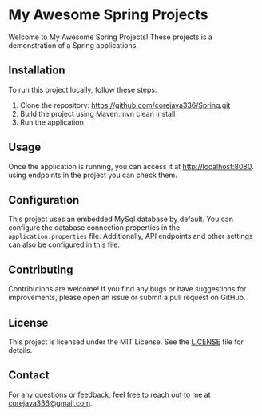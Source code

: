 # My Awesome Spring  Projects

Welcome to My Awesome Spring  Projects! These projects is a demonstration of a  Spring  applications.

## Installation

To run this project locally, follow these steps:

1. Clone the repository: https://github.com/corejava336/Spring.git
2. Build the project using Maven:mvn clean install
3. Run the application
## Usage

Once the application is running, you can access it at [http://localhost:8080](http://localhost:8080). using endpoints in the project you can check them.

## Configuration

This project uses an embedded MySql database by default. You can configure the database connection properties in the `application.properties` file. Additionally, API endpoints and other settings can also be configured in this file.

## Contributing

Contributions are welcome! If you find any bugs or have suggestions for improvements, please open an issue or submit a pull request on GitHub.

## License

This project is licensed under the MIT License. See the [LICENSE](LICENSE) file for details.

## Contact

For any questions or feedback, feel free to reach out to me at corejava336@gmail.com.
